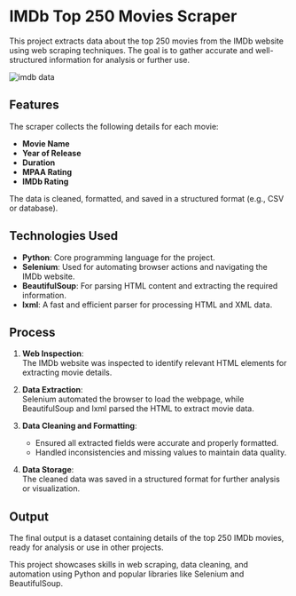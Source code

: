 # IMDb Top 250 Movies Scraper  

This project extracts data about the top 250 movies from the IMDb website using web scraping techniques. The goal is to gather accurate and well-structured information for analysis or further use.  

![imdb data](https://github.com/user-attachments/assets/28e6a36d-4e94-4d04-bcc9-34714df9fd46)

## Features  

The scraper collects the following details for each movie:  
- **Movie Name**  
- **Year of Release**  
- **Duration**  
- **MPAA Rating**  
- **IMDb Rating**  

The data is cleaned, formatted, and saved in a structured format (e.g., CSV or database).  

## Technologies Used  

- **Python**: Core programming language for the project.  
- **Selenium**: Used for automating browser actions and navigating the IMDb website.  
- **BeautifulSoup**: For parsing HTML content and extracting the required information.  
- **lxml**: A fast and efficient parser for processing HTML and XML data.  

## Process  

1. **Web Inspection**:  
   The IMDb website was inspected to identify relevant HTML elements for extracting movie details.  

2. **Data Extraction**:  
   Selenium automated the browser to load the webpage, while BeautifulSoup and lxml parsed the HTML to extract movie data.  

3. **Data Cleaning and Formatting**:  
   - Ensured all extracted fields were accurate and properly formatted.  
   - Handled inconsistencies and missing values to maintain data quality.  

4. **Data Storage**:  
   The cleaned data was saved in a structured format for further analysis or visualization.  

## Output  

The final output is a dataset containing details of the top 250 IMDb movies, ready for analysis or use in other projects.  

This project showcases skills in web scraping, data cleaning, and automation using Python and popular libraries like Selenium and BeautifulSoup.  
